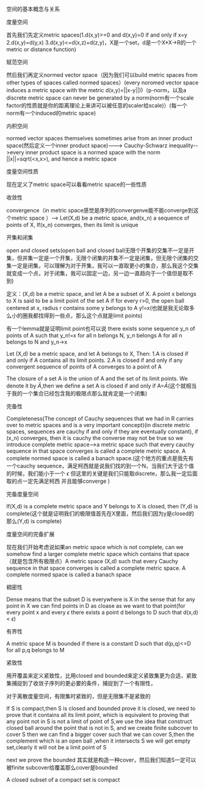 空间的基本概念与关系

度量空间

首先我们先定义metric spaces(1.d(x,y)>=0 and d(x,y)=0 if and only if x=y 2.d(x,y)=d(y,x) 3.d(x,y)<=d(x,z)+d(z,y)，X是一个set，d是一个X*X->R的一个metric or distance function)

赋范空间

然后我们再定义normed vector space（因为我们可以build metric spaces from other types of spaces called normed spaces）(every noromed vector space induces a metric space with the metric d(x,y)=||x-y||))（p-norm，以及a discrete metric space can never be generated by a norm(norm有一个scale factor的性质就是你的距离理论上来讲可以被任意的scaler给scale)）(每一个norm有一个induced的metric space)

内积空间

normed vector spaces themselves sometimes arise from an inner product space(然后定义一个inner product space)---> Cauchy-Schwarz inequality-->every inner product space is a normed space with the norm ||x||=sqrt(<x,x>), and hence a metric space

度量空间性质

现在定义了metric space可以看看metric space的一些性质

收敛性

convergence（in metric space感觉是序列的convergenve能不能converge到这个metric space ）--> Let(X,d) be a metric space, and(x_n) a sequence of points of X, If(x_n) converges, then its limit is unique

开集和闭集

open and closed sets(open ball and closed ball无限个开集的交集不一定是开集，但并集一定是一个开集，无限个闭集的并集不一定是闭集，但无限个闭集的交集一定是闭集，可以理解为对于开集，我可以一直取更小的集合，那么我这个交集就变成一个点，对于闭集，我可以固定一边，另一边一直趋向于一个值但是取不到)

定义：(X,d) be a metric space, and let A be a subset of X. A point x belongs to X is said to be a limit point of the set A if for every r>0, the open ball centered at x, radius r contains some y belongs to A y!=x(也就是我无论取多么小的圈我都找得到一些点，那么这个点就是limit points)

有一个lemma就是证明limit point也可以说 there exists some sequence y_n of points of A such that y_n!=x for all n belongs N, y_n belongs A for all n belongs to N and y_n->x

Let (X,d) be a metric space, and let A belongs to X, Then:
1.A is closed if and only if A contains all its limit points.
2.A is closed if and only if any convergent sequence of points of A converges to a point of A

The closure of a set A is the union of A and the set of its limit points. We denote it by $\bar{A}$,then we define a set A is closed if and only if A=$\bar{A}$(这个就相当于我的一个集合已经包含我的极限点那么就肯定是一个闭集)

完备性

Completeness(The concept of Cauchy sequences that we had in R carries over to metric spaces and is a very important concept)(in discrete metric spaces, sequences are cauchy if and only if they are eventually constant), if (x_n) converges, then it is cauchy the converse may not be true so we introduce complete metric space-->a metric space such that every cauchy sequence in that space converges is called a complete metric space. A complete normed space is called a banach space.(这个地方的重点是我先有一个cauchy sequence，满足柯西就是说我们找的到一个N，当我们大于这个值的时候，我们能小于一个 $\epsilon$ 但这里的关键是我们只能取discrete，那么我一定后面取的点一定先满足柯西 并且能够converge )

完备度量空间

If(X,d) is a complete metric space and Y belongs to X is closed, then (Y,d) is complete(这个就是证明我们的极限值首先在X里面，然后我们因为y是closed的那么(Y,d) is complete)

度量空间的完备扩展

现在我们开始考虑说如果an metric space which is not complete, can we somehow find a larger complete metric space which contains that space（就是包含所有极限点）A metric space (X,d) such that every Cauchy sequence in that space converges is called a complete metric space. A complete normed space is called a banach space

稠密性

Dense means that the subset D is everywhere is X in the sense that for any point in X we can find points in D as cloase as we want to that point(for every point x and every $\epsilon$ there exists a point d belongs to D such that d(x,d)< $\epsilon$)

有界性

A metric space M is bounded if there is a constant D such that d(p,q)<=D for all p,q belongs to M

紧致性

用开覆盖来定义紧致性，比用closed and bounded来定义紧致集更为合适，紧致集捕捉到了收敛子序列的更必要的条件，捕捉到了一个有限性，

对于离散度量空间，有限集时紧致的，但是无限集不是紧致的

If S is compact,then S is closed and bounded
prove it is closed, we need to prove that it contains all its limit point, which is equivalent to proving that any point not in S is not a limit of point of S,we use the idea that construct closed ball around the point that is not in S, and we create finite subcover to cover S then we can find a bigger cover such that we can cover S,then the complement which is an open ball ,when it intersects S we will get empty set,clearly it will not be a limit point of S

next we prove the bounded 其实就是构造一种cover，然后我们知道S一定可以被finite subcover给覆盖那么cover是bounded


A closed subset of a compact set is compact